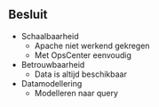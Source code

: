##  Besluit

- Schaalbaarheid
  - Apache niet werkend gekregen
  - Met OpsCenter eenvoudig
- Betrouwbaarheid
  - Data is altijd beschikbaar
- Datamodellering
  - Modelleren naar query
